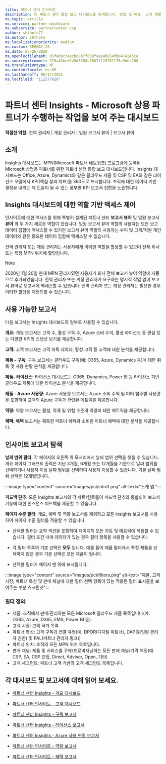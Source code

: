 ```yaml
---
title: 파트너 센터 인사이트
description: 이 파트너 센터 통합 보고 대시보드를 탐색합니다. 영업 및 배포, 고객 개발 등을 위해 KPI에서 수행하는 방법을 참조하세요.
ms.topic: article
ms.service: partner-dashboard
ms.subservice: partnercenter-csp
author: shthota77
ms.author: shthota
ms.localizationpriority: medium
ms.custom: SEOMAY.20
ms.date: 05/26/2020
ms.openlocfilehash: 05fad9c7eecbc8b7f639faa24b654fb0474245ca
ms.sourcegitcommit: 376a49bcd245d3358a78871128761175a96ec200
ms.translationtype: MT
ms.contentlocale: ko-KR
ms.lasthandoff: 06/17/2021
ms.locfileid: "112277626"
---
```

# <a name="partner-center-insights---a-dashboard-that-shows-how-a-microsoft-commercial-partner-is-doing"></a>파트너 센터 Insights - Microsoft 상용 파트너가 수행하는 작업을 보여 주는 대시보드

**적절한 역할:** 전역 관리자 | 계정 관리자 | 임원 보고서 뷰어 | 보고서 뷰어

## <a name="introduction"></a>소개

Insights 대시보드는 MPN(Microsoft 파트너 네트워크) 프로그램에 등록된 Microsoft 상업용 파트너를 위한 파트너 센터 통합 보고 대시보드입니다. Insights 대시보드는 Office, Azure, Dynamics와 같은 클라우드 제품 및 CSP 및 EA와 같은 라이선스 모델에서 KPI(핵심 성과 지표)를 360도로 표시합니다. 조직에 대한 데이터 기반 결정을 내리는 데 도움이 될 수 있는 풍부한 KPI 보고서 집합을 노출합니다. 

## <a name="role-based-access-control-to-the-insights-dashboard"></a>Insights 대시보드에 대한 역할 기반 액세스 제어

인사이트에 대한 액세스를 위해 특별히 설계된 파트너 센터 **보고서 뷰어** 및 임원 보고서 **뷰어** 의 두 가지 새로운 역할이 있습니다. 임원 보고서 뷰어 역할의 사용자는 모든 보고 데이터 집합에 액세스할 수 있지만 보고서 뷰어 역할의 사용자는 수익 및 고객/직원 개인 데이터와 같은 중요한 데이터 집합에 액세스할 수 없습니다. 

전역 관리자 또는 계정 관리자는 사용자에게 이러한 역할을 할당할 수 있으며 전체 회사 또는 특정 MPN 위치에 할당됩니다.  

>[!Note] 
>2020년 1월 20일 현재 MPN 관리자였던 사용자가 회사 전체 보고서 뷰어 역할에 자동으로 추가되었습니다. 전역 관리자 또는 계정 관리자가 요구하는 명시적 작업 없이 보고서 뷰어로 보고서에 액세스할 수 있습니다. 전역 관리자 또는 계정 관리자는 필요한 경우 이러한 할당을 재정의할 수 있습니다. 

## <a name="reports-available"></a>사용 가능한 보고서

다음 보고서는 Insights 대시보드의 일부로 사용할 수 있습니다.

**개요:** 개요 보고서는 고객 수, 활성 구독 수, Azure 소비 수익, 활성 라이선스 등 관심 있는 다양한 KPI의 스냅샷 보기를 제공합니다.

**고객:** 고객 보고서는 고객 취득 데이터, 활성 고객 등 고객에 대한 분석을 제공합니다.

**제품 - 구독:** 구독 보고서는 클라우드 구독(예: O365, Azure, Dynamics 등)에 대한 취득 및 사용 현황 분석을 제공합니다.

**제품- 라이선스:** 라이선스 대시보드는 O365, Dynamics, Power BI 등 라이선스 기반 클라우드 제품에 대한 라이선스 분석을 제공합니다.

**제품 - Azure 사용량:** Azure 사용량 보고서는 Azure 소비 수익 및 미터 범주별 사용량을 포함하여 고객의 Azure 구독과 관련된 메트릭을 제공합니다.

**역량:** 역량 보고서는 활성, 적격 및 위험 수준의 역량에 대한 메트릭을 제공합니다.

**혜택: 혜택** 보고서는 획득한 파트너 혜택과 소비한 파트너 혜택에 대한 분석을 제공합니다.

## <a name="navigating-the-insights-reports"></a>인사이트 보고서 탐색

**날짜 범위 필터:** 각 페이지의 오른쪽 위 모서리에서 날짜 범위 선택을 찾을 수 있습니다. 개요 페이지 그래프의 출력은 지난 3개월, 6개월 또는 12개월을 기준으로 날짜 범위를 선택하거나 사용자 지정 날짜 범위를 선택하여 사용자 지정할 수 있습니다. 기본 날짜 범위 선택은 12개월입니다. 

:::image type="content" source="images/pci/intro1.png" alt-text="소개 맵.":::

**피드백 단추:** 모든 Insights 보고서의 각 차트/컨트롤이 피드백 단추와 통합되어 보고서 기능에 대한 인스턴스 피드백을 제공할 수 있습니다. 

 
**페이지 수준 필터:** 개요, 혜택 및 역량 보고서를 제외하고 모든 Insights 보고서를 사용하여 페이지 수준 필터를 적용할 수 있습니다. 

- 선택한 필터는 요약 섹션을 포함하여 페이지의 모든 차트 및 메트릭에 적용할 수 있습니다. 필터 조건 내에 데이터가 있는 경우 필터 항목을 사용할 수 있습니다. 

- 각 필터 목록의 기본 선택은 **모두** 입니다. 예를 들어 제품 필터에서 특정 제품을 선택하지 않은 경우 기본 선택은 모든 제품이 됩니다.

- 선택한 필터가 페이지 맨 위에 표시됩니다. 

:::image type="content" source="images/pci/filters.png" alt-text="제품, 고객 시장, 파트너 특성 및 판매 채널에 대한 필터 선택 항목이 있는 적용된 필터 표시줄을 보여주는 부분 스크린샷":::

### <a name="filters-definitions"></a>필터 정의:

- 제품: 조직에서 판매/관리하는 모든 Microsoft 클라우드 제품 목록입니다(예: O365, Azure, D365, EMS, Power BI 등).
- 고객 시장: 고객 국가 목록
- 파트너 특성: 고객 구독과 연결 유형(예: DPOR(디지털 파트너), DAP(위임된 관리자 권한) 및 PAL(파트너 관리자 링크)) 
- 파트너 위치: 조직의 모든 MPN 위치 목록입니다.
- 판매 채널: 제품 및 서비스를 구매/프로비저닝하는 모든 판매 채널/가격 책정(예: CSP, EA, CSP 간접, Direct, Advisor, Open, 기타)
- 고객 세그먼트: 파트너 고객 기반의 고객 세그먼트 목록입니다.

## <a name="read-about-each-of-the-dashboards-and-reports"></a>각 대시보드 및 보고서에 대해 읽어 보세요.

- [파트너 센터 Insights - 개요 대시보드](pci-overview-report.md)

- [파트너 센터 인사이트 - 고객 대시보드](pci-customer-report.md)

- [파트너 센터 Insights - 구독 보고서](pci-product-subscriptions-report.md)

- [파트너 센터 Insights - 라이선스 보고서](pci-product-licenses-report.md)

- [파트너 센터 Insights - Azure 사용 현황 보고서](pci-azure-usage-report.md)

- [파트너 센터 인사이트 - 역량 보고서](pci-competencies-report.md)

- [파트너 센터 인사이트 - 혜택 보고서](pci-benefits-report.md)
